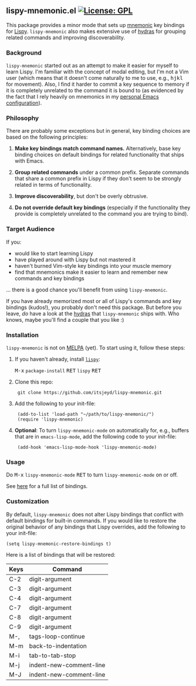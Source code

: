 ## lispy-mnemonic.el [![License: GPL](https://img.shields.io/badge/license-GPL-blue.svg)](http://opensource.org/licenses/GPL-3.0)

This package provides a minor mode that sets up
[mnemonic](https://en.wikipedia.org/wiki/Mnemonic) key bindings for
[Lispy](https://github.com/abo-abo/lispy). `lispy-mnemonic` also makes
extensive use of [hydras](https://github.com/abo-abo/hydra) for
grouping related commands and improving discoverability.

### Background

`lispy-mnemonic` started out as an attempt to make it easier for
myself to learn Lispy. I'm familiar with the concept of modal editing,
but I'm not a Vim user (which means that it doesn't come naturally to
me to use, e.g., <kbd>hjkl</kbd> for movement). Also, I find it harder
to commit a key sequence to memory if it is completely unrelated to
the command it is bound to (as evidenced by the fact that I rely
heavily on mnemonics in my
[personal Emacs configuration](https://github.com/itsjeyd/.emacs.d)).

### Philosophy

There are probably some exceptions but in general, key binding
choices are based on the following principles:

1. **Make key bindings match command names.** Alternatively, base key
   binding choices on default bindings for related functionality that
   ships with Emacs.

2. **Group related commands** under a common prefix. Separate commands
   that share a common prefix in Lispy if they don't seem to be
   strongly related in terms of functionality.

3. **Improve discoverability**, but don't be overly obtrusive.

4. **Do not override default key bindings** (especially if the
   functionality they provide is completely unrelated to the command
   you are trying to bind).

### Target Audience

If you:

- would like to start learning Lispy
- have played around with Lispy but not mastered it
- haven't burned Vim-style key bindings into your muscle memory
- find that mnemonics make it easier to learn and remember new
  commands and key bindings

... there is a good chance you'll benefit from using `lispy-mnemonic`.

If you have already memorized most or all of Lispy's commands and key
bindings (kudos!), you probably don't need this package. But before
you leave, *do* have a look at the
[hydras](https://github.com/itsjeyd/lispy-mnemonic/blob/master/bindings.org#hydras)
that `lispy-mnemonic` ships with. Who knows, maybe you'll find a
couple that you like :)

### Installation

`lispy-mnemonic` is not on [MELPA](http://melpa.org/) (yet). To start using
it, follow these steps:

1. If you haven't already, install [`lispy`](https://github.com/abo-abo/lispy):

   <kbd>M-x</kbd> `package-install` <kbd>RET</kbd> `lispy` <kbd>RET</kbd>

2. Clone this repo:

        git clone https://github.com/itsjeyd/lispy-mnemonic.git

3. Add the following to your init-file:

        (add-to-list 'load-path "~/path/to/lispy-mnemonic/")
        (require 'lispy-mnemonic)

4. **Optional**: To turn `lispy-mnemonic-mode` on automatically for,
   e.g., buffers that are in `emacs-lisp-mode`, add the following code
   to your init-file:

        (add-hook 'emacs-lisp-mode-hook 'lispy-mnemonic-mode)

### Usage

Do <kbd>M-x</kbd> `lispy-mnemonic-mode` <kbd>RET</kbd> to turn
`lispy-mnemonic-mode` on or off.

See [here](https://github.com/itsjeyd/lispy-mnemonic/blob/master/bindings.org) for a full list of bindings.

### Customization

By default, `lispy-mnemonic` does not alter Lispy bindings that
conflict with default bindings for built-in commands. If you would
like to restore the original behavior of any bindings that Lispy
overrides, add the following to your init-file:

    (setq lispy-mnemonic-restore-bindings t)

Here is a list of bindings that will be restored:

| Keys | Command                 |
|------|-------------------------|
| C-2  | digit-argument          |
| C-3  | digit-argument          |
| C-4  | digit-argument          |
| C-7  | digit-argument          |
| C-8  | digit-argument          |
| C-9  | digit-argument          |
| M-,  | tags-loop-continue      |
| M-m  | back-to-indentation     |
| M-i  | tab-to-tab-stop         |
| M-j  | indent-new-comment-line |
| M-J  | indent-new-comment-line |
